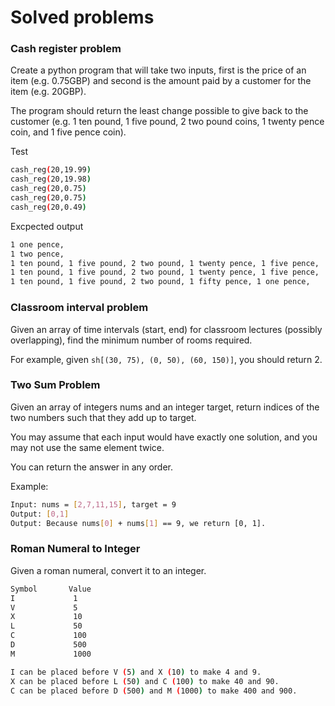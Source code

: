 # Solved problems

### Cash register problem

Create a python program that will take two inputs, first is the price of an item (e.g. 0.75GBP) and second is the amount paid by a customer for the item (e.g. 20GBP). 

The program should return the least change possible to give back to the customer (e.g. 1 ten pound, 1 five pound, 2 two pound coins, 1 twenty pence coin, and 1 five pence coin).

Test 

```sh
cash_reg(20,19.99)
cash_reg(20,19.98)
cash_reg(20,0.75)
cash_reg(20,0.75)
cash_reg(20,0.49)
```

Excpected output 
```sh
1 one pence, 
1 two pence, 
1 ten pound, 1 five pound, 2 two pound, 1 twenty pence, 1 five pence, 
1 ten pound, 1 five pound, 2 two pound, 1 twenty pence, 1 five pence, 
1 ten pound, 1 five pound, 2 two pound, 1 fifty pence, 1 one pence, 
```

### Classroom interval problem

Given an array of time intervals (start, end) for classroom lectures (possibly overlapping), find the minimum number of rooms required.

For example, given ```sh[(30, 75), (0, 50), (60, 150)]```, you should return 2.

### Two Sum Problem

Given an array of integers nums and an integer target, return indices of the two numbers such that they add up to target.

You may assume that each input would have exactly one solution, and you may not use the same element twice.

You can return the answer in any order.

 

Example:
```sh
Input: nums = [2,7,11,15], target = 9
Output: [0,1]
Output: Because nums[0] + nums[1] == 9, we return [0, 1].
```

### Roman Numeral to Integer
Given a roman numeral, convert it to an integer.
```sh
Symbol       Value
I             1
V             5
X             10
L             50
C             100
D             500
M             1000

I can be placed before V (5) and X (10) to make 4 and 9. 
X can be placed before L (50) and C (100) to make 40 and 90. 
C can be placed before D (500) and M (1000) to make 400 and 900.
```